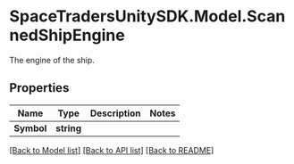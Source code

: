 # SpaceTradersUnitySDK.Model.ScannedShipEngine
The engine of the ship.

## Properties

Name | Type | Description | Notes
------------ | ------------- | ------------- | -------------
**Symbol** | **string** |  | 

[[Back to Model list]](../README.md#documentation-for-models) [[Back to API list]](../README.md#documentation-for-api-endpoints) [[Back to README]](../README.md)

